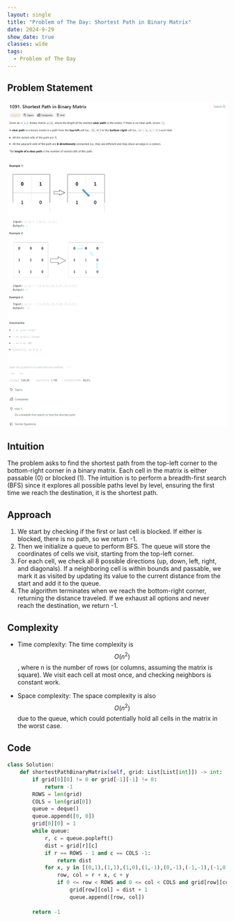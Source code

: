 ```yaml
---
layout: single
title: "Problem of The Day: Shortest Path in Binary Matrix"
date: 2024-9-29
show_date: true
classes: wide
tags:
  - Problem of The Day
---
```


## Problem Statement

![1091](/assets/images/2024-09-29_17-11-42-problem-1091.png)

## Intuition

The problem asks to find the shortest path from the top-left corner to the bottom-right corner in a binary matrix. Each cell in the matrix is either passable (0) or blocked (1). The intuition is to perform a breadth-first search (BFS) since it explores all possible paths level by level, ensuring the first time we reach the destination, it is the shortest path.

## Approach

1. We start by checking if the first or last cell is blocked. If either is blocked, there is no path, so we return -1.
2. Then we initialize a queue to perform BFS. The queue will store the coordinates of cells we visit, starting from the top-left corner.
3. For each cell, we check all 8 possible directions (up, down, left, right, and diagonals). If a neighboring cell is within bounds and passable, we mark it as visited by updating its value to the current distance from the start and add it to the queue.
4. The algorithm terminates when we reach the bottom-right corner, returning the distance traveled. If we exhaust all options and never reach the destination, we return -1.

## Complexity

- Time complexity:
  The time complexity is $$O(n^2)$$, where n is the number of rows (or columns, assuming the matrix is square). We visit each cell at most once, and checking neighbors is constant work.

- Space complexity:
  The space complexity is also $$O(n^2)$$ due to the queue, which could potentially hold all cells in the matrix in the worst case.

## Code

```python
class Solution:
    def shortestPathBinaryMatrix(self, grid: List[List[int]]) -> int:
        if grid[0][0] != 0 or grid[-1][-1] != 0:
            return -1
        ROWS = len(grid)
        COLS = len(grid[0])
        queue = deque()
        queue.append([0, 0])
        grid[0][0] = 1
        while queue:
            r, c = queue.popleft()
            dist = grid[r][c]
            if r == ROWS - 1 and c == COLS -1:
                return dist
            for x, y in [(0,1),(1,1),(1,0),(1,-1),(0,-1),(-1,-1),(-1,0),(-1,1)]:
                row, col = r + x, c + y
                if 0 <= row < ROWS and 0 <= col < COLS and grid[row][col] == 0:
                    grid[row][col] = dist + 1
                    queue.append([row, col])

        return -1
```
